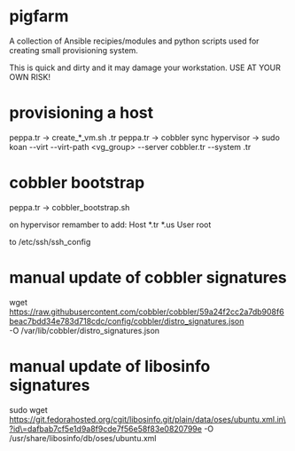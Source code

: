 pigfarm
========

A collection of Ansible recipies/modules and python scripts used for creating small provisioning system.

This is quick and dirty and it may damage your workstation. USE AT YOUR OWN RISK!

provisioning a host
=======
peppa.tr -> create_*_vm.sh <name>.tr <ip>
peppa.tr -> cobbler sync
hypervisor -> sudo koan --virt --virt-path <vg_group> --server cobbler.tr --system <name>.tr

cobbler bootstrap
=======
peppa.tr -> cobbler_bootstrap.sh

on hypervisor remamber to add:
Host *.tr *.us
    User root

to /etc/ssh/ssh_config

manual update of cobbler signatures
=======
wget https://raw.githubusercontent.com/cobbler/cobbler/59a24f2cc2a7db908f6beac7bdd34e783d718cdc/config/cobbler/distro_signatures.json \
    -O  /var/lib/cobbler/distro_signatures.json

manual update of libosinfo signatures
=======
sudo wget https://git.fedorahosted.org/cgit/libosinfo.git/plain/data/oses/ubuntu.xml.in\?id\=dafbab7cf5e1d9a8f9cde7f56e58f83e0820799e -O  /usr/share/libosinfo/db/oses/ubuntu.xml
